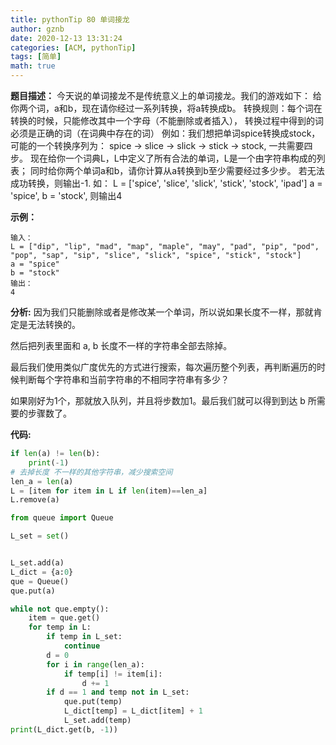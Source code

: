 ```yaml
---
title: pythonTip 80 单词接龙
author: gznb
date: 2020-12-13 13:31:24
categories: [ACM, pythonTip]
tags: [简单]
math: true
---
```


**题目描述：**
今天说的单词接龙不是传统意义上的单词接龙。我们的游戏如下： 给你两个词，a和b，现在请你经过一系列转换，将a转换成b。
转换规则：每个词在转换的时候，只能修改其中一个字母（不能删除或者插入）， 转换过程中得到的词必须是正确的词（在词典中存在的词）
例如：我们想把单词spice转换成stock，可能的一个转换序列为： spice -> slice -> slick -> stick -> stock, 一共需要四步。 现在给你一个词典L，L中定义了所有合法的单词，L是一个由字符串构成的列表； 同时给你两个单词a和b，请你计算从a转换到b至少需要经过多少步。 若无法成功转换，则输出-1.
如：
L = ['spice', 'slice', 'slick', 'stick', 'stock', 'ipad']
a = 'spice', b = 'stock', 则输出4



**示例：**

```
输入：
L = ["dip", "lip", "mad", "map", "maple", "may", "pad", "pip", "pod", "pop", "sap", "sip", "slice", "slick", "spice", "stick", "stock"]
a = "spice"
b = "stock"
输出：
4
```



**分析:**
因为我们只能删除或者是修改某一个单词，所以说如果长度不一样，那就肯定是无法转换的。

然后把列表里面和 a, b 长度不一样的字符串全部去除掉。

最后我们使用类似广度优先的方式进行搜索，每次遍历整个列表，再判断遍历的时候判断每个字符串和当前字符串的不相同字符串有多少？

如果刚好为1个，那就放入队列，并且将步数加1。最后我们就可以得到到达 b 所需要的步骤数了。





**代码:**
```python
if len(a) != len(b):
    print(-1)
# 去掉长度 不一样的其他字符串，减少搜索空间
len_a = len(a)
L = [item for item in L if len(item)==len_a]
L.remove(a)

from queue import Queue

L_set = set()


L_set.add(a)
L_dict = {a:0}
que = Queue()
que.put(a)

while not que.empty():
    item = que.get()
    for temp in L:
        if temp in L_set:
            continue
        d = 0
        for i in range(len_a):
            if temp[i] != item[i]:
                d += 1
        if d == 1 and temp not in L_set:
            que.put(temp)
            L_dict[temp] = L_dict[item] + 1
            L_set.add(temp)
print(L_dict.get(b, -1))
```
